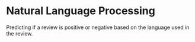 # Natural Language Processing

Predicting if a review is positive or negative based on the language used in the review.
